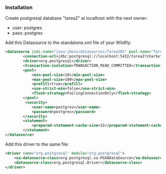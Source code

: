 ### Installation

Create postgresql database "tarea2" at localhost with the next owner:
* user: postgres 
* pass: postgres

Add this Datasource to the standalone.xml file of your Wildfly:
```xml
<datasource jndi-name="java:jboss/datasources/Tarea2DS" pool-name="Tarea2DS" enabled="true" use-java-context="true">
        <connection-url>jdbc:postgresql://localhost:5432/tarea2?charSet=UTF-8</connection-url>
        <driver>org.postgresql</driver>
        <transaction-isolation>TRANSACTION_READ_COMMITTED</transaction-isolation>
        <pool>
            <min-pool-size>10</min-pool-size>
            <max-pool-size>100</max-pool-size>
            <prefill>true</prefill>
            <use-strict-min>false</use-strict-min>
            <flush-strategy>FailingConnectionOnly</flush-strategy>
        </pool>
         <security>
            <user-name>postgres</user-name>
            <password>postgres</password>
        </security>
        <statement>
            <prepared-statement-cache-size>32</prepared-statement-cache-size>
        </statement>
</datasource>
```

Add this driver to the same file:
```xml
<driver name="org.postgresql" module="org.postgresql">
    <xa-datasource-class>org.postgresql.xa.PGXADataSource</xa-datasource-class>
    <datasource-class>org.postgresql.Driver</datasource-class>
</driver>
```

